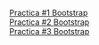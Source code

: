 
<a href="https://bicolorcillo.github.io/practica01.html"> Practica #1 Bootstrap </a><br>
<a href="https://bicolorcillo.github.io/practica02.html"> Practica #2 Bootstrap </a><br>
<a href="https://bicolorcillo.github.io/practica03.html"> Practica #3 Bootstrap</a><br>
